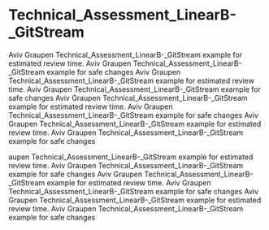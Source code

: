 # Technical_Assessment_LinearB-_GitStream



Aviv Graupen Technical_Assessment_LinearB-_GitStream example for estimated review time. 
Aviv Graupen Technical_Assessment_LinearB-_GitStream example for safe changes
Aviv Graupen Technical_Assessment_LinearB-_GitStream example for estimated review time. 
Aviv Graupen Technical_Assessment_LinearB-_GitStream example for safe changes
Aviv Graupen Technical_Assessment_LinearB-_GitStream example for estimated review time. 
Aviv Graupen Technical_Assessment_LinearB-_GitStream example for safe changes
Aviv Graupen Technical_Assessment_LinearB-_GitStream example for estimated review time. 
Aviv Graupen Technical_Assessment_LinearB-_GitStream example for safe changes


aupen Technical_Assessment_LinearB-_GitStream example for estimated review time. 
Aviv Graupen Technical_Assessment_LinearB-_GitStream example for safe changes
Aviv Graupen Technical_Assessment_LinearB-_GitStream example for estimated review time. 
Aviv Graupen Technical_Assessment_LinearB-_GitStream example for safe changes
Aviv Graupen Technical_Assessment_LinearB-_GitStream example for estimated review time. 
Aviv Graupen Technical_Assessment_LinearB-_GitStream example for safe changes
